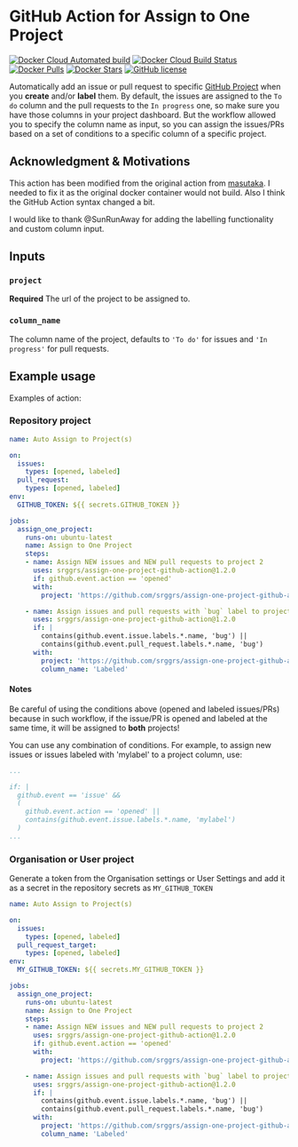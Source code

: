 # GitHub Action for Assign to One Project

[![Docker Cloud Automated build](https://img.shields.io/docker/cloud/automated/srggrs/assign-one-project-github-action)][docker]
[![Docker Cloud Build Status](https://img.shields.io/docker/cloud/build/srggrs/assign-one-project-github-action)][docker]
[![Docker Pulls](https://img.shields.io/docker/pulls/srggrs/assign-one-project-github-action)][docker]
[![Docker Stars](https://img.shields.io/docker/stars/srggrs/assign-one-project-github-action)][docker]
[![GitHub license](https://img.shields.io/github/license/srggrs/assign-one-project-github-action.svg)][license]

[docker]: https://hub.docker.com/r/srggrs/assign-one-project-github-action
[license]: https://github.com/srggrs/assign-one-project-github-action/blob/master/LICENSE

Automatically add an issue or pull request to specific [GitHub Project](https://help.github.com/articles/about-project-boards/) when you __create__ and/or __label__ them. By default, the issues are assigned to the `To do` column and the pull requests to the `In progress` one, so make sure you have those columns in your project dashboard. But the workflow allowed you to specify the column name as input, so you can assign the issues/PRs based on a set of conditions to a specific column of a specific project.

## Acknowledgment & Motivations

This action has been modified from the original action from [masutaka](https://github.com/masutaka/github-actions-all-in-one-project). I needed to fix it as the original docker container would not build. Also I think the GitHub Action syntax changed a bit.

I would like to thank @SunRunAway for adding the labelling functionality and custom column input.

## Inputs

### `project`

**Required** The url of the project to be assigned to.

### `column_name`

The column name of the project, defaults to `'To do'` for issues and `'In progress'` for pull requests.

## Example usage

Examples of action:

### Repository project

```yaml
name: Auto Assign to Project(s)

on:
  issues:
    types: [opened, labeled]
  pull_request:
    types: [opened, labeled]
env:
  GITHUB_TOKEN: ${{ secrets.GITHUB_TOKEN }}

jobs:
  assign_one_project:
    runs-on: ubuntu-latest
    name: Assign to One Project
    steps:
    - name: Assign NEW issues and NEW pull requests to project 2
      uses: srggrs/assign-one-project-github-action@1.2.0
      if: github.event.action == 'opened'
      with:
        project: 'https://github.com/srggrs/assign-one-project-github-action/projects/2'

    - name: Assign issues and pull requests with `bug` label to project 3
      uses: srggrs/assign-one-project-github-action@1.2.0
      if: |
        contains(github.event.issue.labels.*.name, 'bug') ||
        contains(github.event.pull_request.labels.*.name, 'bug')
      with:
        project: 'https://github.com/srggrs/assign-one-project-github-action/projects/3'
        column_name: 'Labeled'
```

#### __Notes__
Be careful of using the conditions above (opened and labeled issues/PRs) because in such workflow, if the issue/PR is opened and labeled at the same time, it will be assigned to __both__ projects!


You can use any combination of conditions. For example, to assign new issues or issues labeled with 'mylabel' to a project column, use:
```yaml
...

if: |
  github.event == 'issue' &&
  (
    github.event.action == 'opened' ||
    contains(github.event.issue.labels.*.name, 'mylabel')
  )
...
```

### Organisation or User project

Generate a token from the Organisation settings or User Settings and add it as a secret in the repository secrets as `MY_GITHUB_TOKEN`

```yaml
name: Auto Assign to Project(s)

on:
  issues:
    types: [opened, labeled]
  pull_request_target:
    types: [opened, labeled]
env:
  MY_GITHUB_TOKEN: ${{ secrets.MY_GITHUB_TOKEN }}

jobs:
  assign_one_project:
    runs-on: ubuntu-latest
    name: Assign to One Project
    steps:
    - name: Assign NEW issues and NEW pull requests to project 2
      uses: srggrs/assign-one-project-github-action@1.2.0
      if: github.event.action == 'opened'
      with:
        project: 'https://github.com/srggrs/assign-one-project-github-action/projects/2'

    - name: Assign issues and pull requests with `bug` label to project 3
      uses: srggrs/assign-one-project-github-action@1.2.0
      if: |
        contains(github.event.issue.labels.*.name, 'bug') ||
        contains(github.event.pull_request.labels.*.name, 'bug')
      with:
        project: 'https://github.com/srggrs/assign-one-project-github-action/projects/3'
        column_name: 'Labeled'
```

